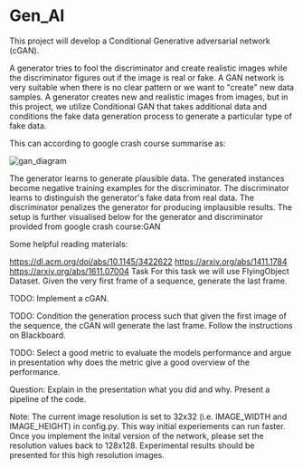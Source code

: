 # Gen_AI

This project will develop a Conditional Generative adversarial network (cGAN).

A generator tries to fool the discriminator and create realistic images while the discriminator figures out if the image is real or fake. A GAN network is very suitable when there is no clear pattern or we want to "create" new data samples. A generator creates new and realistic images from images, but in this project, we utilize Conditional GAN that takes additional data and conditions the fake data generation process to generate a particular type of fake data.

This can according to google crash course summarise as:

![gan_diagram](https://github.com/Mabinuv/GenAI_Proj---Using-Conditional-GAN/assets/117342411/4b70d77a-e89f-4532-9eba-a6031f1e539d)


The generator learns to generate plausible data. The generated instances become negative training examples for the discriminator.
The discriminator learns to distinguish the generator's fake data from real data. The discriminator penalizes the generator for producing implausible results.
The setup is further visualised below for the generator and discriminator provided from google crash course:GAN

Some helpful reading materials:

https://dl.acm.org/doi/abs/10.1145/3422622
https://arxiv.org/abs/1411.1784
https://arxiv.org/abs/1611.07004
Task
For this task we will use FlyingObject Dataset. Given the very first frame of a sequence, generate the last frame.

TODO: Implement a cGAN.

TODO: Condition the generation process such that given the first image of the sequence, the cGAN will generate the last frame. Follow the instructions on Blackboard.

TODO: Select a good metric to evaluate the models performance and argue in presentation why does the metric give a good overview of the performance.

Question: Explain in the presentation what you did and why. Present a pipeline of the code.

Note: The current image resolution is set to 32x32 (i.e. IMAGE_WIDTH and IMAGE_HEIGHT) in config.py. This way initial experiements can run faster. Once you implement the inital version of the network, please set the resolution values back to 128x128. Experimental results should be presented for this high resolution images.
